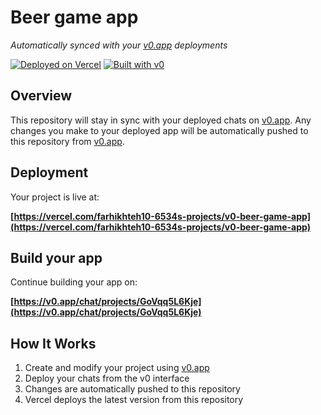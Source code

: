 # Beer game app

*Automatically synced with your [v0.app](https://v0.app) deployments*

[![Deployed on Vercel](https://img.shields.io/badge/Deployed%20on-Vercel-black?style=for-the-badge&logo=vercel)](https://vercel.com/farhikhteh10-6534s-projects/v0-beer-game-app)
[![Built with v0](https://img.shields.io/badge/Built%20with-v0.app-black?style=for-the-badge)](https://v0.app/chat/projects/GoVqq5L6Kje)

## Overview

This repository will stay in sync with your deployed chats on [v0.app](https://v0.app).
Any changes you make to your deployed app will be automatically pushed to this repository from [v0.app](https://v0.app).

## Deployment

Your project is live at:

**[https://vercel.com/farhikhteh10-6534s-projects/v0-beer-game-app](https://vercel.com/farhikhteh10-6534s-projects/v0-beer-game-app)**

## Build your app

Continue building your app on:

**[https://v0.app/chat/projects/GoVqq5L6Kje](https://v0.app/chat/projects/GoVqq5L6Kje)**

## How It Works

1. Create and modify your project using [v0.app](https://v0.app)
2. Deploy your chats from the v0 interface
3. Changes are automatically pushed to this repository
4. Vercel deploys the latest version from this repository
